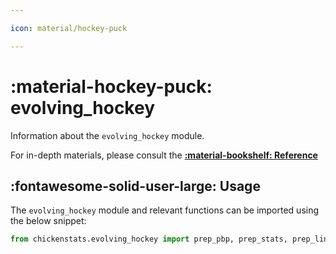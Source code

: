 ```yaml
---

icon: material/hockey-puck

---
```


# :material-hockey-puck: **evolving_hockey**

Information about the `evolving_hockey` module.

For in-depth materials, please consult the **[:material-bookshelf: Reference](../../reference/reference.md)**

## :fontawesome-solid-user-large: **Usage**

The `evolving_hockey` module and relevant functions can be imported using the below snippet:

```py
from chickenstats.evolving_hockey import prep_pbp, prep_stats, prep_lines, prep_team
```